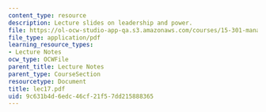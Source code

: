```yaml
---
content_type: resource
description: Lecture slides on leadership and power.
file: https://ol-ocw-studio-app-qa.s3.amazonaws.com/courses/15-301-managerial-psychology-fall-2006/9c631b4d6edc46cf21f57dd215888365_lec17.pdf
file_type: application/pdf
learning_resource_types:
- Lecture Notes
ocw_type: OCWFile
parent_title: Lecture Notes
parent_type: CourseSection
resourcetype: Document
title: lec17.pdf
uid: 9c631b4d-6edc-46cf-21f5-7dd215888365
---
```

